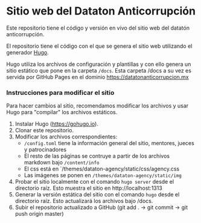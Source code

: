 # Sitio web del Dataton Anticorrupción

Este repositorio tiene el código y versión en vivo del sitio web del datatón anticorrupción.

El repositorio tiene el código con el que se genera el sitio web utilizando el generador [Hugo](https://gohugo.io).

Hugo utiliza los archivos de configuración y plantillas y con ello genera un sitio estático que pone en la carpeta `/docs`. Esta carpeta /docs a su vez es servida por GitHub Pages en el dominio https://datatonanticorrupcion.mx


### Instrucciones para modificar el sitio

Para hacer cambios al sitio, recomendamos modificar los archivos y usar Hugo para "compilar" los archivos estáticos.

1. Instalar Hugo (https://gohugo.io).
2. Clonar este repositorio.
3. Modificar los archivos correspondientes:
    - `/config.toml` tiene la información general del sitio, mentores, jueces y patrocinadores
    - El resto de las páginas se contruye a partir de los archivos markdown bajo `/content/info`
    - El css está en `/themes/dataton-agency/static/css/agency.css
    - Las imágenes se ponen en `/themes/dataton-agency/static/img`
4. Probar el sitio localmente con el comando `hugo server` desde el directorio raíz. Esto muestra el sitio en http://localhost:1313
5. Generar la versión estática del sitio con el comando `hugo` desde el directorio raíz. Esto actualizará los archivos bajo /docs.
6. Subir el repositorio actualizado a GitHub (git add . -> git commit -> git push origin master)
